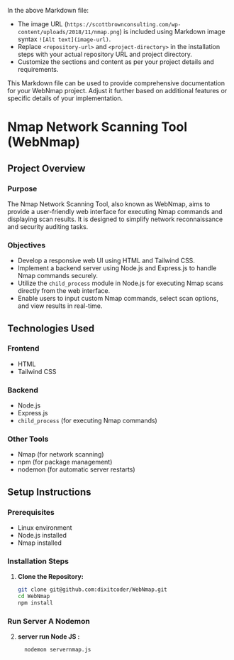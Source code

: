 
In the above Markdown file:
- The image URL (`https://scottbrownconsulting.com/wp-content/uploads/2018/11/nmap.png`) is included using Markdown image syntax `![Alt text](image-url)`.
- Replace `<repository-url>` and `<project-directory>` in the installation steps with your actual repository URL and project directory.
- Customize the sections and content as per your project details and requirements.

This Markdown file can be used to provide comprehensive documentation for your WebNmap project. Adjust it further based on additional features or specific details of your implementation.

# Nmap Network Scanning Tool (WebNmap)

## Project Overview

### Purpose
The Nmap Network Scanning Tool, also known as WebNmap, aims to provide a user-friendly web interface for executing Nmap commands and displaying scan results. It is designed to simplify network reconnaissance and security auditing tasks.

### Objectives
- Develop a responsive web UI using HTML and Tailwind CSS.
- Implement a backend server using Node.js and Express.js to handle Nmap commands securely.
- Utilize the `child_process` module in Node.js for executing Nmap scans directly from the web interface.
- Enable users to input custom Nmap commands, select scan options, and view results in real-time.

## Technologies Used

### Frontend
- HTML
- Tailwind CSS

### Backend
- Node.js
- Express.js
- `child_process` (for executing Nmap commands)

### Other Tools
- Nmap (for network scanning)
- npm (for package management)
- nodemon (for automatic server restarts)

## Setup Instructions

### Prerequisites
- Linux environment
- Node.js installed
- Nmap installed

### Installation Steps

1. **Clone the Repository:**

   ```bash
   git clone git@github.com:dixitcoder/WebNmap.git
   cd WebNmap
   npm install

### Run Server A Nodemon

2. **server run Node JS :**

   ```bash
     nodemon servernmap.js
  
   
